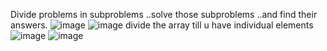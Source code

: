 Divide problems in subproblems ..solve those subproblems ..and find their answers.
![image](https://user-images.githubusercontent.com/93143005/150673683-7618341f-e81a-4530-acbb-67eefbe9929e.png)
![image](https://user-images.githubusercontent.com/93143005/150674221-c78a6e07-25e2-406c-a734-49c04850780f.png)
divide the array till u have individual elements
![image](https://user-images.githubusercontent.com/93143005/150674257-5476d6b1-3168-4347-9def-e8677d81e1e6.png)
![image](https://user-images.githubusercontent.com/93143005/150674304-6133d828-05b0-4d8c-ad2e-3d449a3be96b.png)
